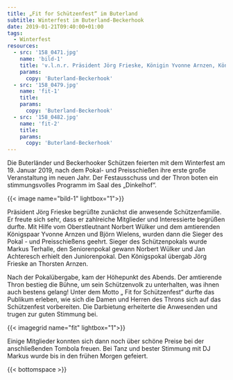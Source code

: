 ```yaml
---
title: „Fit for Schützenfest“ im Buterland
subtitle: Winterfest im Buterland-Beckerhook
date: 2019-01-21T09:40:00+01:00
tags:
  - Winterfest
resources:
  - src: '158_0471.jpg'
    name: 'bild-1'
    title: 'v.l.n.r. Präsident Jörg Frieske, Königin Yvonne Arnzen, König Björn Wielens, Torsten Arnzen, Jan Achteresch, Markus Terhalle, Norbert Wülker'
    params:
      copy: 'Buterland-Beckerhook'
  - src: '158_0479.jpg'
    name: 'fit-1'
    title:
    params:
      copy: 'Buterland-Beckerhook'
  - src: '158_0482.jpg'
    name: 'fit-2'
    title:
    params:
      copy: 'Buterland-Beckerhook'      
---
```


Die Buterländer und Beckerhooker Schützen feierten mit dem Winterfest am 19. Januar 2019, nach dem Pokal- und Preisschießen
ihre erste große Veranstaltung im neuen Jahr. Der Festausschuss und der Thron boten ein stimmungsvolles Programm im Saal des 
„Dinkelhof“. <!--more-->
 
{{< image name="bild-1" lightbox="1">}}
 
Präsident Jörg Frieske begrüßte zunächst die anwesende Schützenfamilie. Er freute sich sehr, dass er zahlreiche Mitglieder 
und Interessierte begrüßen durfte. Mit Hilfe vom Oberstleutnant Norbert Wülker und dem amtierenden Königspaar Yvonne Arnzen 
und Björn Wielens, wurden dann die Sieger des Pokal - und Preisschießens geehrt. Sieger des Schützenpokals wurde Markus Terhalle, 
den Seniorenpokal gewann Norbert Wülker und Jan Achteresch erhielt den Juniorenpokal. Den Königspokal übergab Jörg Frieske 
an Thorsten Arnzen.
 
Nach der Pokalübergabe, kam der Höhepunkt des Abends. Der amtierende Thron bestieg die Bühne, um sein Schützenvolk zu 
unterhalten, was ihnen auch bestens gelang!
Unter dem Motto „ Fit for Schützenfest“ durfte das Publikum erleben, wie sich die Damen und Herren des Throns sich auf 
das Schützenfest vorbereiten. Die Darbietung erheiterte die Anwesenden und trugen zur guten Stimmung bei.
 
{{< imagegrid name="fit" lightbox="1">}}
 
Einige Mitglieder konnten sich dann noch über schöne Preise bei der anschließenden  Tombola freuen. 
Bei Tanz und bester Stimmung mit DJ Markus wurde bis in den frühen Morgen gefeiert.  

{{< bottomspace >}}